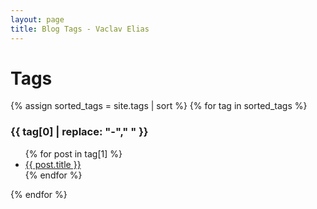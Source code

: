 ```yaml
---
layout: page
title: Blog Tags - Vaclav Elias
---
```

# Tags

{% assign sorted_tags = site.tags | sort %}
{% for tag in sorted_tags %}
  <h3>{{ tag[0] | replace: "-"," " }}</h3>
  <ul>
    {% for post in tag[1] %}
      <li><a href="{{ post.url }}">{{ post.title }}</a></li>
    {% endfor %}
  </ul>
{% endfor %}